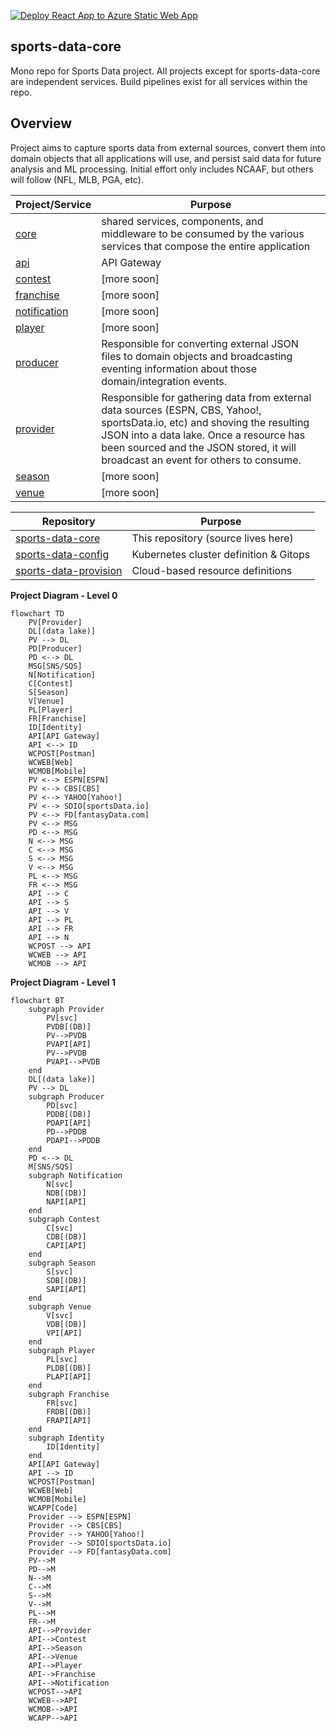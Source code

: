 [![Deploy React App to Azure Static Web App](https://github.com/jrandallsexton/sports-data-core/actions/workflows/deploy-ui.yml/badge.svg)](https://github.com/jrandallsexton/sports-data-core/actions/workflows/deploy-ui.yml)
## sports-data-core

Mono repo for Sports Data project. All projects except for sports-data-core are independent services.  Build pipelines exist for all services within the repo.

## **Overview**

Project aims to capture sports data from external sources, convert them into domain objects that all applications will use, and persist said data for future analysis and ML processing.  Initial effort only includes NCAAF, but others will follow (NFL, MLB, PGA, etc).

| Project/Service              | Purpose |
| ---------------------------- | ------- |
| [core](https://github.com/jrandallsexton/sports-data-core/tree/main/src/SportsData.Core) | shared services, components, and middleware to be consumed by the various services that compose the entire application |
| [api](https://github.com/jrandallsexton/sports-data-core/tree/main/src/SportsData.Api) | API Gateway |
| [contest](https://github.com/jrandallsexton/sports-data-core/tree/main/src/SportsData.Contestt) | [more soon] |
| [franchise](https://github.com/jrandallsexton/sports-data-core/tree/main/src/SportsData.Franchise) | [more soon] |
| [notification](https://github.com/jrandallsexton/sports-data-core/tree/main/src/SportsData.Notification) | [more soon] |
| [player](https://github.com/jrandallsexton/sports-data-core/tree/main/src/SportsData.Player) | [more soon] |
| [producer](https://github.com/jrandallsexton/sports-data-core/tree/main/src/SportsData.Producer) | Responsible for converting external JSON files to domain objects and broadcasting eventing information about those domain/integration events. |
| [provider](https://github.com/jrandallsexton/sports-data-core/tree/main/src/SportsData.Provider) | Responsible for gathering data from external data sources (ESPN, CBS, Yahoo!, sportsData.io, etc) and shoving the resulting JSON into a data lake.  Once a resource has been sourced and the JSON stored, it will broadcast an event for others to consume. |
| [season](https://github.com/jrandallsexton/sports-data-season/tree/main/src/SportsData.Season) | [more soon] |
| [venue](https://github.com/jrandallsexton/sports-data-core/tree/main/src/SportsData.Venue) | [more soon]

| Repository      | Purpose |
| --------------- | ------- |
| [sports-data-core](https://github.com/jrandallsexton/sports-data-core) | This repository (source lives here) |
| [sports-data-config](https://github.com/jrandallsexton/sports-data-config) | Kubernetes cluster definition & Gitops |
| [sports-data-provision](https://github.com/jrandallsexton/sports-data-provision) | Cloud-based resource definitions |

**Project Diagram - Level 0**
```mermaid
flowchart TD
    PV[Provider]
    DL[(data lake)]
    PV --> DL
    PD[Producer]
    PD <--> DL
    MSG[SNS/SQS]
    N[Notification]
    C[Contest]
    S[Season]
    V[Venue]
    PL[Player]
    FR[Franchise]
    ID[Identity]
    API[API Gateway]
    API <--> ID
    WCPOST[Postman]
    WCWEB[Web]
    WCMOB[Mobile]
    PV <--> ESPN[ESPN]
    PV <--> CBS[CBS]
    PV <--> YAHOO[Yahoo!]
    PV <--> SDIO[sportsData.io]
    PV <--> FD[fantasyData.com]
    PV <--> MSG
    PD <--> MSG
    N <--> MSG
    C <--> MSG
    S <--> MSG
    V <--> MSG
    PL <--> MSG
    FR <--> MSG
    API --> C
    API --> S
    API --> V
    API --> PL
    API --> FR
    API --> N
    WCPOST --> API
    WCWEB --> API
    WCMOB --> API
```
**Project Diagram - Level 1**
```mermaid
flowchart BT
    subgraph Provider
        PV[svc]
        PVDB[(DB)]
        PV-->PVDB
        PVAPI[API]
        PV-->PVDB
        PVAPI-->PVDB
    end    
    DL[(data lake)]
    PV --> DL
    subgraph Producer
        PD[svc]
        PDDB[(DB)]
        PDAPI[API]
        PD-->PDDB
        PDAPI-->PDDB
    end    
    PD <--> DL
    M[SNS/SQS]
    subgraph Notification
        N[svc]
        NDB[(DB)]
        NAPI[API]
    end
    subgraph Contest
        C[svc]
        CDB[(DB)]
        CAPI[API]
    end
    subgraph Season
        S[svc]
        SDB[(DB)]
        SAPI[API]
    end
    subgraph Venue
        V[svc]
        VDB[(DB)]
        VPI[API]
    end
    subgraph Player
        PL[svc]
        PLDB[(DB)]
        PLAPI[API]
    end
    subgraph Franchise
        FR[svc]
        FRDB[(DB)]
        FRAPI[API]
    end
    subgraph Identity
        ID[Identity]
    end
    API[API Gateway]
    API --> ID
    WCPOST[Postman]
    WCWEB[Web]
    WCMOB[Mobile]
    WCAPP[Code]
    Provider --> ESPN[ESPN]
    Provider --> CBS[CBS]
    Provider --> YAHOO[Yahoo!]
    Provider --> SDIO[sportsData.io]
    Provider --> FD[fantasyData.com]
    PV-->M
    PD-->M
    N-->M
    C-->M
    S-->M
    V-->M
    PL-->M
    FR-->M
    API-->Provider
    API-->Contest
    API-->Season
    API-->Venue
    API-->Player
    API-->Franchise
    API-->Notification
    WCPOST-->API
    WCWEB-->API
    WCMOB-->API
    WCAPP-->API
```
